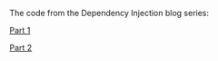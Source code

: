 The code from the Dependency Injection blog series:

[Part 1](https://medium.com/toro-data-quality/dependency-injection-101-what-and-why-7bd11d53c528)

[Part 2](https://medium.com/toro-data-quality/dependency-injection-102-instrumentation-with-guice-1c45dd238c95)

